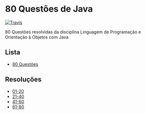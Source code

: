 # 80 Questões de Java

[![Travis](https://img.shields.io/travis/IFPABelem/80QuestoesJava.svg?branch=master&style=flat-square)](https://travis-ci.org/IFPABelem/80QuestoesJava)

80 Questões resolvidas da disciplina Linguagem de Programação e Orientação à Objetos com Java

## Lista

- [80 Questões](Lista.80.Exercicios.pdf)


## Resoluções

- [01-20](01-20/)
- [21-40](21-40/)
- [41-60](41-60/)
- [61-80](61-80/)
